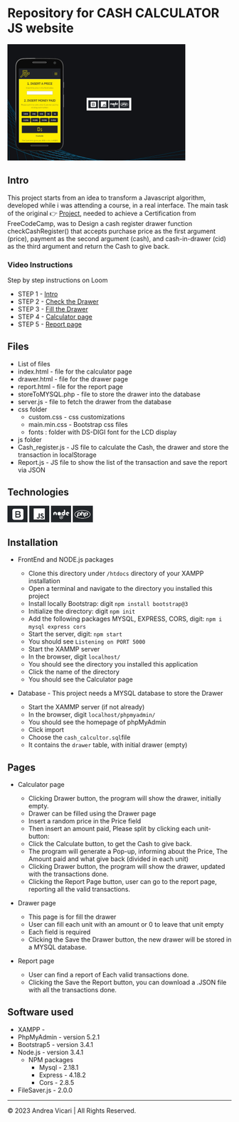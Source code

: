 # Repository for CASH CALCULATOR JS website

<img src="https://github.com/Andrea-vicari/Andrea-vicari/blob/main/CR_GitHub_cover.jpg" width="400px">

## Intro
This project starts from an idea to transform a Javascript algorithm, developed while i was attending a course, in a real interface. The main task of the original 👉 [Project](https://www.freecodecamp.org/learn/javascript-algorithms-and-data-structures/javascript-algorithms-and-data-structures-projects/cash-register), needed to achieve a Certification from FreeCodeCamp, was to Design a cash register drawer function checkCashRegister() that accepts purchase price as the first argument (price), payment as the second argument (cash), and cash-in-drawer (cid) as the third argument and return the Cash to give back.

### Video Instructions
Step by step instructions on Loom
* STEP 1 - <a href="https://www.loom.com/share/1efa09a420ac436bb1d041834a1f54e2?sid=10c7ccd2-aba3-4590-81be-bf91236ae239" target ="_blank">Intro</a>
* STEP 2 - <a href="https://www.loom.com/share/95b404f9d6674ecbb5bf640f0d8e97a5?sid=8e2a8187-dfc7-4d3a-9081-52be0766a165" target ="_blank">Check the Drawer</a>
* STEP 3 - <a href="https://www.loom.com/share/9f139f7742c44822998f68c433490789?sid=7e6b2a93-51b7-4c3e-9287-dd21050a5bcc" target ="_blank">Fill the Drawer</a>
* STEP 4 - <a href="https://www.loom.com/share/804eec38e76142ecaf4ebc39681bb3ef?sid=e7afda2e-bd43-4dd1-9ff9-20ea9e6004fa" target ="_blank">Calculator page</a>
* STEP 5 - <a href="https://www.loom.com/share/06f8f394c48c4cc9ba77d3565af00104?sid=49f172af-c3fd-4de7-ba58-71c86ee2c62c" target ="_blank">Report page</a>

## Files
* List of files
* index.html - file for the calculator page
* drawer.html - file for the drawer page
* report.html - file for the report page
* storeToMYSQL.php - file to store the drawer into the database
* server.js - file to fetch the drawer from the database
* css folder
  * custom.css - css customizations
  * main.min.css - Bootstrap css files
  * fonts : folder with DS-DIGI font for the LCD display
* js folder
 * Cash_register.js - JS file to calculate the Cash, the drawer and store the transaction in localStorage
 * Report.js - JS file to show the list of the transaction and save the report via JSON

## Technologies
<img src="https://github.com/Andrea-vicari/Andrea-vicari/blob/main/Bootstrap_logo.png" style="width:45px"> <img src="https://github.com/Andrea-vicari/Andrea-vicari/blob/main/JS_logo.png" style="width:45px"> <img src="https://github.com/Andrea-vicari/Andrea-vicari/blob/main/NODE_logo.png" style="width:45px"> <img src="https://github.com/Andrea-vicari/Andrea-vicari/blob/main/PHP_logo.png" style="width:45px">

## Installation
* FrontEnd and NODE.js packages
  * Clone this directory under `/htdocs` directory of your XAMPP installation
  * Open  a terminal and navigate to the directory you installed this project
  * Install locally Bootstrap: digit `npm install bootstrap@3`
  * Initialize the directory: digit `npm init`
  * Add the following packages MYSQL, EXPRESS, CORS, digit: `npm i mysql express cors`
  * Start the server, digit: `npm start`
  * You should see `Listening on PORT 5000`
  * Start the XAMMP server
  * In the browser, digit `localhost/`
  * You should see the directory you installed this application
  * Click the name of the directory
  * You should see the Calculator page

* Database -  This project needs a MYSQL database to store the Drawer
  * Start the XAMMP server (if not already)
  * In the browser, digit `localhost/phpmyadmin/`
  * You should see the homepage of phpMyAdmin
  * Click import
  * Choose the `cash_calcultor.sql`file
  * It contains the `drawer` table, with initial drawer (empty)

## Pages
* Calculator page
  * Clicking Drawer button, the program will show the drawer, initially empty.
  * Drawer can be filled using the Drawer page
  * Insert a random price in the Price field
  * Then insert an amount paid, Please split by clicking each unit-button:
  * Click the Calculate button, to get the Cash to give back.
  * The program will generate a Pop-up, informing about the Price, The Amount paid and what give back (divided in each unit)
  * Clicking Drawer button, the program will show the drawer, updated with the transactions done.
  * Clicking the Report Page button, user can go to the report page, reporting all the valid transactions.

* Drawer page
  * This page is for fill the drawer
  * User can fill each unit with an amount or 0 to leave that unit empty
  * Each field is required
  * Clicking the Save the Drawer button, the new drawer will be stored in a MYSQL database.

* Report page
  * User can find a report of Each valid transactions done.
  * Clicking the Save the Report button, you can download a .JSON file with all the transactions done.

## Software used

* XAMPP -
 * PhpMyAdmin - version 5.2.1
* Bootstrap5 - version 3.4.1
* Node.js - version 3.4.1
  * NPM packages
    * Mysql - 2.18.1
    * Express - 4.18.2
    * Cors - 2.8.5
 * FileSaver.js - 2.0.0

- - -
© 2023 Andrea Vicari | All Rights Reserved.
